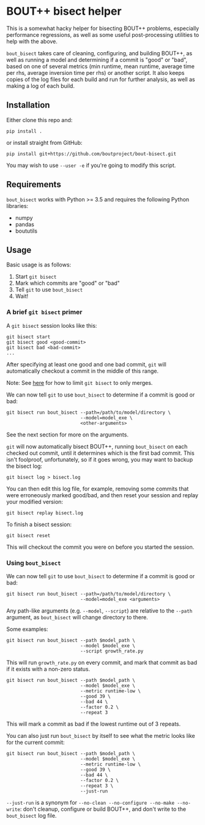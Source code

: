 # BOUT++ bisect helper

This is a somewhat hacky helper for bisecting BOUT++ problems,
especially performance regressions, as well as some useful
post-processing utilities to help with the above.

`bout_bisect` takes care of cleaning, configuring, and building
BOUT++, as well as running a model and determining if a commit is
"good" or "bad", based on one of several metrics (min runtime, mean
runtime, average time per rhs, average inversion time per rhs) or
another script. It also keeps copies of the log files for each build
and run for further analysis, as well as making a log of each build.

## Installation

Either clone this repo and:

```
pip install .
```
or install straight from GitHub:
```
pip install git+https://github.com/boutproject/bout-bisect.git
```

You may wish to use `--user -e` if you're going to modify this script.

## Requirements

`bout_bisect` works with Python >= 3.5 and requires the following
Python libraries:

- numpy
- pandas
- boututils

## Usage

Basic usage is as follows:

1. Start `git bisect`
2. Mark which commits are "good" or "bad"
3. Tell `git` to use `bout_bisect`
4. Wait!

### A brief `git bisect` primer

A `git bisect` session looks like this:

```
git bisect start
git bisect good <good-commit>
git bisect bad <bad-commit>
...
```

After specifying at least one good and one bad commit, `git` will
automatically checkout a commit in the middle of this range.

Note: See
[here](https://blog.smart.ly/2015/02/03/git-bisect-debugging-with-feature-branches/)
for how to limit `git bisect` to only merges.

We can now tell `git` to use `bout_bisect` to determine if a commit is
good or bad:

```
git bisect run bout_bisect --path=/path/to/model/directory \
                           --model=model_exe \
                           <other-arguments>
```

See the next section for more on the arguments.

`git` will now automatically bisect BOUT++, running `bout_bisect` on
each checked out commit, until it determines which is the first bad
commit. This isn't foolproof, unfortunately, so if it goes wrong, you
may want to backup the bisect log:

```
git bisect log > bisect.log
```

You can then edit this log file, for example, removing some commits
that were erroneously marked good/bad, and then reset your session and
replay your modified version:

```
git bisect replay bisect.log
```

To finish a bisect session:

```
git bisect reset
```

This will checkout the commit you were on before you started the
session.

### Using `bout_bisect`

We can now tell `git` to use `bout_bisect` to determine if a commit is
good or bad:

```
git bisect run bout_bisect --path=/path/to/model/directory \
                           --model=model_exe <arguments>
```

Any path-like arguments (e.g. `--model`, `--script`) are relative to
the `--path` argument, as `bout_bisect` will change directory to
there.

Some examples:

```
git bisect run bout_bisect --path $model_path \
                           --model $model_exe \
                           --script growth_rate.py
```

This will run `growth_rate.py` on every commit, and mark that commit
as bad if it exists with a non-zero status.

```
git bisect run bout_bisect --path $model_path \
                           --model $model_exe \
                           --metric runtime-low \
                           --good 39 \
                           --bad 44 \
                           --factor 0.2 \
                           --repeat 3
```

This will mark a commit as bad if the lowest runtime out of 3 repeats.

You can also just run `bout_bisect` by itself to see what the metric
looks like for the current commit:

```
git bisect run bout_bisect --path $model_path \
                           --model $model_exe \
                           --metric runtime-low \
                           --good 39 \
                           --bad 44 \
                           --factor 0.2 \
                           --repeat 3 \
                           --just-run
```

`--just-run` is a synonym for `--no-clean --no-configure --no-make
--no-write`: don't cleanup, configure or build BOUT++, and don't write
to the `bout_bisect` log file.
